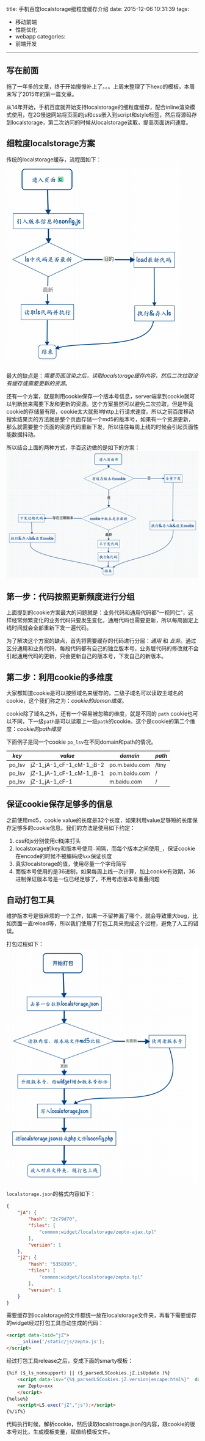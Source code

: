 title: 手机百度localstorage细粒度缓存介绍
date: 2015-12-06 10:31:39
tags:
- 移动前端
- 性能优化
- webapp
categories:
- 前端开发
---
## 写在前面
拖了一年多的文章，终于开始慢慢补上了。。。上周末整理了下hexo的模板，本周末写了2015年的第一篇文章。

从14年开始，手机百度就开始支持localstorage的细粒度缓存，配合inline渲染模式使用，在2G慢速网站将页面的js和css嵌入到script和style标签，然后将源码存到localstorage，第二次访问的时候从localstorage读取，提高页面访问速度。

## 细粒度localstorage方案
传统的localstorage缓存，流程图如下：
![传统的localstorage缓存](/img/posts/ls-1.png)

最大的缺点是：*需要页面渲染之后，读取localstorage缓存内容，然后二次拉取没有缓存或需要更新的资源*。

<!--more-->

还有一个方案，就是利用cookie保存一个版本号信息，server端拿到cookie就可以判断出来需要下发和更新的资源。这个方案虽然可以避免二次拉取，但是毕竟cookie的存储量有限，cookie太大就影响http上行请求速度。所以之前百度移动搜索结果页的方法就是整个页面存储一个md5的版本号，如果有一个资源更新，那么就需要整个页面的资源代码重新下发，所以往往每周上线的时候会引起页面性能数据抖动。

所以结合上面的两种方式，手百这边做的是如下的方案：
![手百细粒度方案](/img/posts/ls-2.png)

## 第一步：代码按照更新频度进行分组
上面提到的cookie方案最大的问题就是：业务代码和通用代码都“一视同仁”，这样经常频繁变化的业务代码只要发生变化，通用代码也需要更新，所以每周固定上线时间就会全部重新下发一遍代码。

为了解决这个方案的缺点，首先将需要缓存的代码进行分层：*通用* 和 *业务*。通过区分通用和业务代码，每段代码都有自己的独立版本号，业务层代码的修改就不会引起通用代码的更新，只会更新自己的版本号，下发自己的新版本。

## 第二步：利用cookie的多维度
大家都知道cookie是可以按照域名来缓存的，二级子域名可以读取主域名的cookie，这个我们称之为：*cookie的doman维度*。

cookie除了域名之外，还有一个容易被忽略的维度，就是不同的 `path` cookie也可以不同，下一级`path`是可以读取上一级`path`的cookie。这个是cookie的第二个维度：*cookie的path维度*

下面例子是同一个cookie `po_lsv`在不同domain和path的情况。

|*key*|*value*|*domain*|*path*|
|-----|-------|--------|-------|
|po_lsv| jZ-1_jA-1_cF-1_cM-1_jB-2|po.m.baidu.com|/tiny|
|po_lsv| jZ-1_jA-1_cF-1_cM-1_jB-1|po.m.baidu.com|/|
|po_lsv| jZ-1_jA-1_cF-1|m.baidu.com|/|

## 保证cookie保存足够多的信息
之前使用md5，cookie value的长度是32个长度，如果利用value足够短的长度保存足够多的cookie信息。我们的方法是使用如下约定：

1. css和js分别使用c和j来打头
2. localstorage的key和版本号使用`-`间隔，而每个版本之间使用`_`，保证cookie在encode的时候不被编码成`%xx`保证长度
3. 真实localstorage的值，使用尽量一个字母简写
4. 而版本号使用的是36进制，如果每周上线一次计算，加上cookie有效期，36进制保证版本号是一位已经足够了，不用考虑版本号重叠问题

## 自动打包工具
维护版本号是很麻烦的一个工作，如果一不留神漏了哪个，就会导致重大bug，比如页面一直reload等，所以我们使用了打包工具来完成这个过程，避免了人工的错误。

打包过程如下：
![localstorage.json](/img/posts/ls-3.png)

`localstorage.json`的格式内容如下：

```json
{
    "jA": {
        "hash": "2c79d70",
        "files": [
            "common:widget/localstorage/zepto-ajax.tpl"
        ],
        "version": 1
    },
    "jZ": {
        "hash": "5358395",
        "files": [
            "common:widget/localstorage/zepto.tpl"
        ],
        "version": 1
    }
}
```

需要缓存到localstorage的文件都统一放在localstorage文件夹，再看下需要缓存的widget经过打包工具自动生成的代码：

```html
<script data-lsid="jZ">
    __inline('/static/js/zepto.js');
</script>
```

经过打包工具release之后，变成下面的smarty模板：

```html
{%if ($_ls_nonsupport) || ($_parsedLSCookies.jZ.isUpdate )%}
    <script data-lsv="{%$_parsedLSCookies.jZ.version|escape:html%}"  data-lsid="jZ">
    var Zepto=xxx
    </script>
{%else%}
    <script>LS.exec("jZ","js");</script>
{%/if%}
```

代码执行时候，解析cookie，然后读取localstroage.json的内容，跟cookie的版本号对比，生成模板变量，赋值给模板文件。
